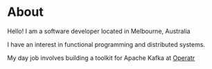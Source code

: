 # About

Hello! I am a software developer located in Melbourne, Australia

I have an interest in functional programming and distributed systems.

My day job involves building a toolkit for Apache Kafka at [Operatr](https://operatr.io)